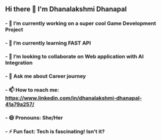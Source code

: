 ## Hi there 👋 I'm Dhanalakshmi Dhanapal


### - 🔭 I’m currently working on a super cool Game Development Project
### - 🌱 I’m currently learning FAST API
### - 👯 I’m looking to collaborate on Web application with AI Integration
### - 💬 Ask me about Career journey
### - 📫 How to reach me: https://www.linkedin.com/in/dhanalakshmi-dhanapal-41a79a257/
### - 😄 Pronouns: She/Her
### - ⚡ Fun fact: Tech is fascinating! Isn't it?

